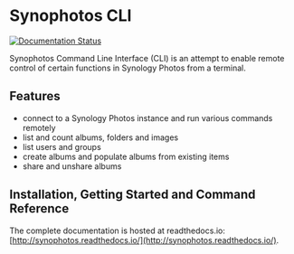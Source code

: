 
# Synophotos CLI

[![Documentation Status](https://readthedocs.org/projects/synophotos/badge/?version=latest)](https://synophotos.readthedocs.io/en/latest/?badge=latest)

Synophotos Command Line Interface (CLI) is an attempt to enable remote control of certain functions in Synology Photos from a terminal.

## Features

- connect to a Synology Photos instance and run various commands remotely 
- list and count albums, folders and images
- list users and groups
- create albums and populate albums from existing items
- share and unshare albums

## Installation, Getting Started and Command Reference

The complete documentation is hosted at readthedocs.io: [http://synophotos.readthedocs.io/](http://synophotos.readthedocs.io/).
